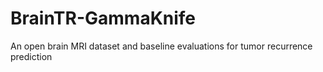 # BrainTR-GammaKnife
An open brain MRI dataset and baseline evaluations for tumor recurrence prediction
